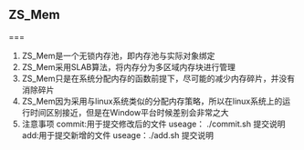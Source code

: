 ## ZS_Mem
===
1. ZS_Mem是一个无锁内存池，即内存池与实际对象绑定
2. ZS_Mem采用SLAB算法，将内存分为多区域内存块进行管理
3. ZS_Mem只是在系统分配内存的函数前提下，尽可能的减少内存碎片，并没有消除碎片
4. ZS_Mem因为采用与linux系统类似的分配内存策略，所以在linux系统上的运行时间区别接近，但是在Window平台时候差别会非常之大
5. 注意事项
    commit:用于提交修改后的文件 useage： ./commit.sh 提交说明
    add:用于提交新增的文件 useage：./add.sh 提交说明
